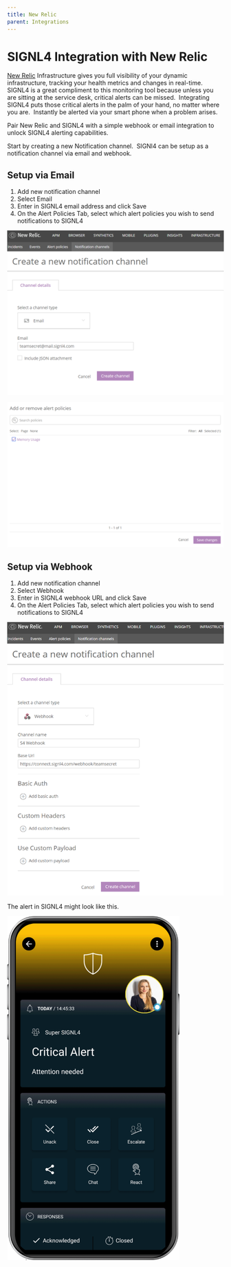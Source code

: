 ```yaml
---
title: New Relic
parent: Integrations
---
```


# SIGNL4 Integration with New Relic

[New Relic](https://newrelic.com/) Infrastructure gives you full visibility of your dynamic infrastructure, tracking your health metrics and changes in real-time.  SIGNL4 is a great compliment to this monitoring tool because unless you are sitting at the service desk, critical alerts can be missed.  Integrating SIGNL4 puts those critical alerts in the palm of your hand, no matter where you are.  Instantly be alerted via your smart phone when a problem arises.

Pair New Relic and SIGNL4 with a simple webhook or email integration to unlock SIGNL4 alerting capabilities.

Start by creating a new Notification channel.  SIGNl4 can be setup as a notification channel via email and webhook.

## Setup via Email

1. Add new notification channel
2. Select Email
3. Enter in SIGNL4 email address and click Save
4. On the Alert Policies Tab, select which alert policies you wish to send notifications to SIGNL4

![New Relic Email](new-relic-email.png)

![New Relic Email Policies](new-relic-email-policies.png)

## Setup via Webhook

1. Add new notification channel
2. Select Webhook
3. Enter in SIGNL4 webhook URL and click Save
4. On the Alert Policies Tab, select which alert policies you wish to send notifications to SIGNL4

![New Relic Webhook](new-relic-webhook.png)

The alert in SIGNL4 might look like this.

![SIGNL4 Alert](signl4-alert.png)
